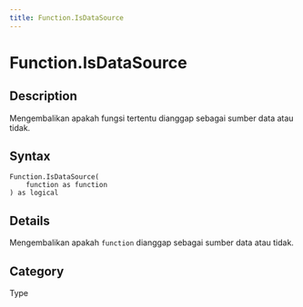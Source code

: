 ```yaml
---
title: Function.IsDataSource
---
```


# Function.IsDataSource


## Description

Mengembalikan apakah fungsi tertentu dianggap sebagai sumber data atau tidak.


## Syntax

```powerquery
Function.IsDataSource(
    function as function
) as logical
```


## Details

Mengembalikan apakah <code>function</code> dianggap sebagai sumber data atau tidak.



## Category
Type
